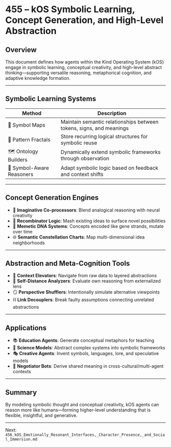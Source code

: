# 455 – kOS Symbolic Learning, Concept Generation, and High-Level Abstraction

## Overview
This document defines how agents within the Kind Operating System (kOS) engage in symbolic learning, conceptual creativity, and high-level abstract thinking—supporting versatile reasoning, metaphorical cognition, and adaptive knowledge formation.

---

## Symbolic Learning Systems

| Method | Description |
|--------|-------------|
| 🔣 Symbol Maps | Maintain semantic relationships between tokens, signs, and meanings |
| 🧩 Pattern Fractals | Store recurring logical structures for symbolic reuse |
| 🗺️ Ontology Builders | Dynamically extend symbolic frameworks through observation |
| 🤖 Symbol-Aware Reasoners | Adapt symbolic logic based on feedback and context shifts |

---

## Concept Generation Engines

- 🧠 **Imaginative Co-processors**: Blend analogical reasoning with neural creativity
- 🔁 **Recombinator Logic**: Mash existing ideas to surface novel possibilities
- 🧬 **Memetic DNA Systems**: Concepts encoded like gene strands, mutate over time
- 🌐 **Semantic Constellation Charts**: Map multi-dimensional idea neighborhoods

---

## Abstraction and Meta-Cognition Tools

- 🎢 **Context Elevators**: Navigate from raw data to layered abstractions
- 🧠 **Self-Distance Analyzers**: Evaluate own reasoning from externalized lens
- 🪞 **Perspective Shufflers**: Intentionally simulate alternative viewpoints
- ⛓️ **Link Decouplers**: Break faulty assumptions connecting unrelated abstractions

---

## Applications

- 📚 **Education Agents**: Generate conceptual metaphors for teaching
- 🧠 **Science Models**: Abstract complex systems into symbolic frameworks
- 🎭 **Creative Agents**: Invent symbols, languages, lore, and speculative models
- 🤝 **Negotiator Bots**: Derive shared meaning in cross-cultural/multi-agent contexts

---

## Summary
By modeling symbolic thought and conceptual creativity, kOS agents can reason more like humans—forming higher-level understanding that is flexible, insightful, and generative.

---
Next: `456_kOS_Emotionally_Resonant_Interfaces,_Character_Presence,_and_Social_Immersion.md`

